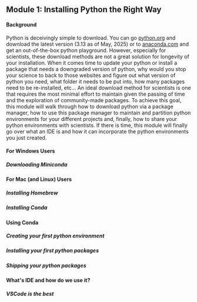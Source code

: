 ## Module 1: Installing Python the Right Way
#### Background
Python is deceivingly simple to download. You can go [python.org](https://www.python.org/downloads/) and download the latest version (3.13 as of May, 2025) or to [anaconda.com](https://www.anaconda.com/download) and get an out-of-the-box python playground. However, especially for scientists, these download methods are not a great solution for longevity of your installation. When it comes time to update your python or install a package that needs a downgraded version of python, why would you stop your science to back to those websites and figure out what version of python you need, what folder it needs to be put into, how many packages need to be re-installed, etc... An ideal download method for scientists is one that requires the most minimal effort to maintain given the passing of time and the exploration of community-made packages. To achieve this goal, this module will walk through how to download python via a package manager, how to use this package manager to maintain and partition python environments for your different projects and, finally, how to share your python environments with scientists. If there is time, this module will finally go over what an IDE is and how it can incorporate the python environments you just created.

#### For Windows Users
##### Downloading Miniconda

#### For Mac (and Linux) Users
##### Installing Homebrew
##### Installing Conda

#### Using Conda
##### Creating your first python environment
##### Installing your first python packages
##### Shipping your python packages

#### What's IDE and how do we use it?
##### VSCode is the best


